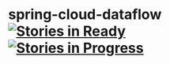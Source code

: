 # spring-cloud-dataflow [![Stories in Ready](https://badge.waffle.io/spring-cloud/spring-cloud-dataflow-admin-kubernetes.svg?label=ready&title=Ready)](http://waffle.io/spring-cloud/spring-cloud-dataflow-admin-kubernetes) [![Stories in Progress](https://badge.waffle.io/spring-cloud/spring-cloud-dataflow-admin-kubernetes.svg?label=In%20Progress&title=In%20Progress)](http://waffle.io/spring-cloud/spring-cloud-dataflow-admin-kubernetes)
